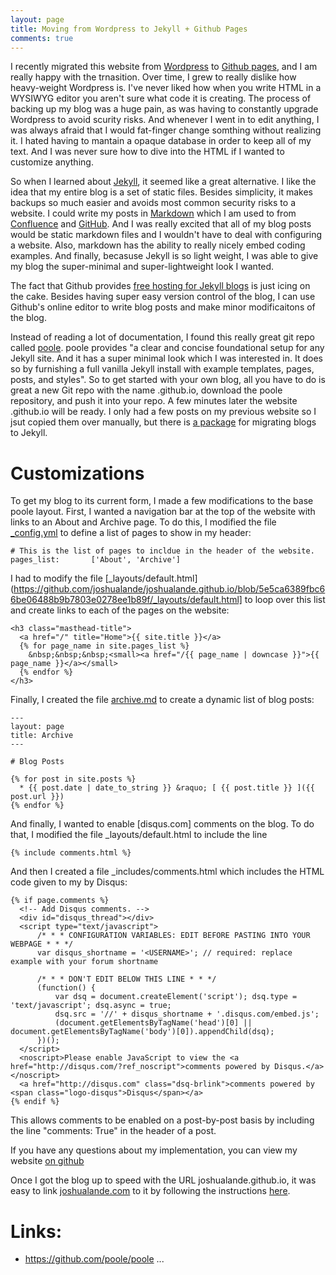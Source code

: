 ```yaml
---
layout: page
title: Moving from Wordpress to Jekyll + Github Pages
comments: true
---
```


I recently migrated this website from [Wordpress](http://wordpress.com) to [Github pages](http://pages.github.com/), and I am really happy with the trnasition. Over time, I grew to really dislike how heavy-weight Wordpress is. I've never liked how when you write HTML in a WYSIWYG editor you aren't sure what code it is creating. The process of backing up my blog was a huge pain, as was having to constantly upgrade Wordpress to avoid scurity risks. And whenever I went in to edit anything, I was always afraid that I would fat-finger change somthing without realizing it. I hated having to mantain a opaque database in order to keep all of my text. And I was never sure how to dive into the HTML if I wanted to customize anything.

So when I learned about [Jekyll](http://jekyllrb.com/), it seemed like a great alternative. I like the idea that my entire blog is a set of static files. Besides simplicity, it makes backups so much easier and avoids most common security risks to a website. I could write my posts in [Markdown](http://en.wikipedia.org/wiki/Markdown) which I am used to from [Confluence](https://www.atlassian.com/software/confluence) and [GitHub](http://github.com). And  I was really excited that all of my blog posts would be static markdown files and I wouldn't have to deal with configuring a website. Also, markdown has the ability to really nicely embed coding examples. And finally, becasuse Jekyll is so light weight, I was able to give my blog the super-minimal and super-lightweight look I wanted.

The fact that Github provides [free hosting for Jekyll blogs](http://pages.github.com) is just icing on the cake. Besides having super easy version control of the blog, I can use Github's online editor to write blog posts and make minor modificaitons of the blog.

Instead of reading a lot of documentation, I found this really great git repo called [poole](https://github.com/poole/poole). poole provides "a clear and concise foundational setup for any Jekyll site. And it has a super minimal look which I was interested in. It does so by furnishing a full vanilla Jekyll install with example templates, pages, posts, and styles". So to get started with your own blog, all you have to do is great a new Git repo with the name <USERNAME>.github.io, download the poole repository, and push it into your repo. A few minutes later the website <USERNAME>.github.io will be ready. I only had a few posts on my previous website so I jsut copied them over manually, but there is [a package](http://jekyllrb.com/docs/migrations) for migrating blogs to Jekyll.

# Customizations 

To get my blog to its current form, I made a few modifications to the base poole layout. First, I wanted a navigation bar at the top of the website with links to an About and Archive page. To do this, I modified the file [_config.yml](https://github.com/joshualande/joshualande.github.io/blob/5e5ca6389fbc66be06488b9b7803e0278ee1b89f/_config.yml) to define a list of pages to show in my header:
```
# This is the list of pages to incldue in the header of the website.
pages_list:       ['About', 'Archive']
```

I had to modify the file [_layouts/default.html](https://github.com/joshualande/joshualande.github.io/blob/5e5ca6389fbc66be06488b9b7803e0278ee1b89f/_layouts/default.html] to loop over this list and create links to each of the pages on the website:
```
<h3 class="masthead-title">
  <a href="/" title="Home">{{ site.title }}</a>
  {% for page_name in site.pages_list %}
    &nbsp;&nbsp;&nbsp;<small><a href="/{{ page_name | downcase }}">{{ page_name }}</a></small>
  {% endfor %}
</h3>
```

Finally, I created the file [archive.md](https://github.com/joshualande/joshualande.github.io/blob/5e5ca6389fbc66be06488b9b7803e0278ee1b89f/archive.md) to create a dynamic list of blog posts:
```
---
layout: page
title: Archive
---

# Blog Posts

{% for post in site.posts %}
  * {{ post.date | date_to_string }} &raquo; [ {{ post.title }} ]({{ post.url }})
{% endfor %}
```

And finally, I wanted to enable [disqus.com] comments on the blog. To do that, I modified the file _layouts/default.html to include the line
```
{% include comments.html %}
```
And then I created a file _includes/comments.html which includes the HTML code given to my by Disqus:
```
{% if page.comments %}
  <!-- Add Disqus comments. -->
  <div id="disqus_thread"></div>
  <script type="text/javascript">
      /* * * CONFIGURATION VARIABLES: EDIT BEFORE PASTING INTO YOUR WEBPAGE * * */
      var disqus_shortname = '<USERNAME>'; // required: replace example with your forum shortname

      /* * * DON'T EDIT BELOW THIS LINE * * */
      (function() {
          var dsq = document.createElement('script'); dsq.type = 'text/javascript'; dsq.async = true;
          dsq.src = '//' + disqus_shortname + '.disqus.com/embed.js';
          (document.getElementsByTagName('head')[0] || document.getElementsByTagName('body')[0]).appendChild(dsq);
      })();
  </script>
  <noscript>Please enable JavaScript to view the <a href="http://disqus.com/?ref_noscript">comments powered by Disqus.</a></noscript>
  <a href="http://disqus.com" class="dsq-brlink">comments powered by <span class="logo-disqus">Disqus</span></a>
{% endif %}
```
This allows comments to be enabled on a post-by-post basis by including the line "comments: True" in the header of a post.

If you have any questions about my implementation, you can view my website [on github](https://github.com/joshualande/joshualande.github.io)

Once I got the blog up to speed with the URL joshualande.github.io, it was easy to link [joshualande.com](http://joshualande.com) to it by following the instructions [here](http://davidensinger.com/2013/03/setting-the-dns-for-github-pages-on-namecheap).

# Links:

* https://github.com/poole/poole
...
